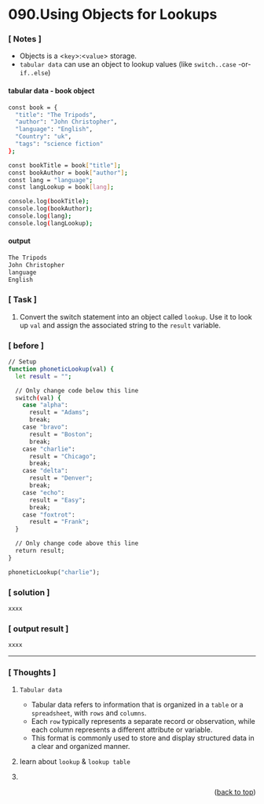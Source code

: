 <a name="topage"></a>

# 090.Using Objects for Lookups

### [ Notes ]
  * Objects is a <`key`>:<`value`> storage.
  * `tabular data` can use an object to lookup values (like `switch..case` -or- `if..else`)

#### tabular data - book object

```sh
const book = {
  "title": "The Tripods",
  "author": "John Christopher",
  "language": "English",
  "Country": "uk",
  "tags": "science fiction"
};

const bookTitle = book["title"];
const bookAuthor = book["author"];
const lang = "language";
const langLookup = book[lang];

console.log(bookTitle);
console.log(bookAuthor);
console.log(lang);
console.log(langLookup);
```

#### output
```sh
The Tripods
John Christopher
language
English
```

### [ Task ]
  1. Convert the switch statement into an object called `lookup`. Use it to look up `val` and assign the associated string to the `result` variable.

### [ before ]

```sh
// Setup
function phoneticLookup(val) {
  let result = "";

  // Only change code below this line
  switch(val) {
    case "alpha":
      result = "Adams";
      break;
    case "bravo":
      result = "Boston";
      break;
    case "charlie":
      result = "Chicago";
      break;
    case "delta":
      result = "Denver";
      break;
    case "echo":
      result = "Easy";
      break;
    case "foxtrot":
      result = "Frank";
  }

  // Only change code above this line
  return result;
}

phoneticLookup("charlie");
```

### [ solution ]

```sh
xxxx
```

### [ output result ]

```sh
xxxx
```

-----

### [ Thoughts ]

  1. `Tabular data`
     * Tabular data refers to information that is organized in a `table` or a `spreadsheet`, with `rows` and `columns`.
     * Each `row` typically represents a separate record or observation, while each column represents a different attribute or variable.
     * This format is commonly used to store and display structured data in a clear and organized manner.
    
  2. learn about `lookup` & `lookup table`
  3. 

<p align="right">(<a href="#topage">back to top</a>)</p>
<br/>
<br/>
